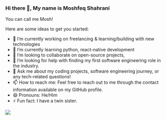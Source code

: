 ### Hi there 👋, My name is Moshfeq Shahrani
You can call me Mosh!


Here are some ideas to get you started:

- 🔭 I’m currently working on freelancing & learning/building with new technologies
- 🌱 I’m currently learning python, react-native development
- 👯 I’m looking to collaborate on open-source projects, 
- 🤔 I’m looking for help with finding my first software engineering role in the industry.
- 💬 Ask me about my coding projects, software engineering journey, or any tech-related questions!
- 📫 How to reach me: Feel free to reach out to me through the contact information available on my GitHub profile.
- 😄 Pronouns: He/Him
- ⚡ Fun fact: I have a twin sister.

<img src="https://github-readme-stats.vercel.app/api?username=moshahrani&show_icons=true"/>






